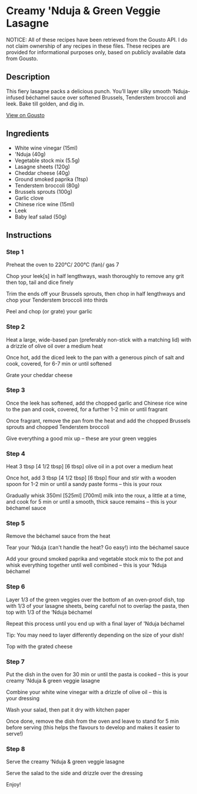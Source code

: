 # Creamy 'Nduja & Green Veggie Lasagne

NOTICE: All of these recipes have been retrieved from the Gousto API. I do not claim ownership of any recipes in these files. These recipes are provided for informational purposes only, based on publicly available data from Gousto.

## Description

This fiery lasagne packs a delicious punch. You’ll layer silky smooth ‘Nduja-infused béchamel sauce over softened Brussels, Tenderstem broccoli and leek. Bake till golden, and dig in.

[View on Gousto](https://www.gousto.co.uk/recipes/cookbook/creamy-nduja-green-veggie-lasagne)

## Ingredients

- White wine vinegar (15ml)
-  'Nduja (40g)
- Vegetable stock mix (5.5g)
- Lasagne sheets (120g)
- Cheddar cheese (40g)
- Ground smoked paprika (1tsp)
- Tenderstem broccoli (80g)
- Brussels sprouts (100g)
- Garlic clove
- Chinese rice wine (15ml)
- Leek
- Baby leaf salad (50g)

## Instructions


### Step 1

Preheat the oven to 220°C/ 200°C (fan)/ gas 7

Chop your leek[s] in half lengthways, wash thoroughly to remove any grit then top, tail and dice finely

Trim the ends off your Brussels sprouts, then chop in half lengthways and chop your Tenderstem broccoli into thirds

Peel and chop (or grate) your garlic


### Step 2

Heat a large, wide-based pan (preferably non-stick with a matching lid) with a drizzle of olive oil over a medium heat

Once hot, add the diced leek to the pan with a generous pinch of salt and cook, covered, for 6-7 min or until softened

Grate your cheddar cheese


### Step 3

Once the leek has softened, add the chopped garlic and Chinese rice wine to the pan and cook, covered, for a further 1-2 min or until fragrant

Once fragrant, remove the pan from the heat and add the chopped Brussels sprouts and chopped Tenderstem broccoli

Give everything a good mix up – these are your green veggies


### Step 4

Heat 3 tbsp<span class="text-purple"> [4 1/2 tbsp]</span> <span class="text-danger">[6 tbsp] </span>olive oil in a pot over a medium heat

Once hot, add 3 tbsp <span class="text-purple">[4 1/2 tbsp]</span> <span class="text-danger">[6 tbsp]</span> flour and stir with a wooden spoon for 1-2 min or until a sandy paste forms – this is your roux

Gradually whisk 350ml <span class="text-purple">[525ml]</span> <span class="text-danger">[700ml]</span> milk into the roux, a little at a time, and cook for 5 min or until a smooth, thick sauce remains – this is your béchamel sauce


### Step 5

Remove the béchamel sauce from the heat

Tear your ‘Nduja (can't handle the heat? Go easy!) into the béchamel sauce

Add your ground smoked paprika and vegetable stock mix to the pot and whisk everything together until well combined – this is your ‘Nduja béchamel


### Step 6

Layer 1/3 of the green veggies over the bottom of an oven-proof dish, top with 1/3 of your lasagne sheets, being careful not to overlap the pasta, then top with 1/3 of the ‘Nduja béchamel

Repeat this process until you end up with a final layer of 'Nduja béchamel

Tip: You may need to layer differently depending on the size of your dish!

Top with the grated cheese


### Step 7

Put the dish in the oven for 30 min or until the pasta is cooked – this is your creamy 'Nduja & green veggie lasagne

Combine your white wine vinegar with a drizzle of olive oil – this is your dressing

Wash your salad, then pat it dry with kitchen paper

Once done, remove the dish from the oven and leave to stand for 5 min before serving (this helps the flavours to develop and makes it easier to serve!)

### Step 8

Serve the creamy ‘Nduja & green veggie lasagne

Serve the salad to the side and drizzle over the dressing

Enjoy!

